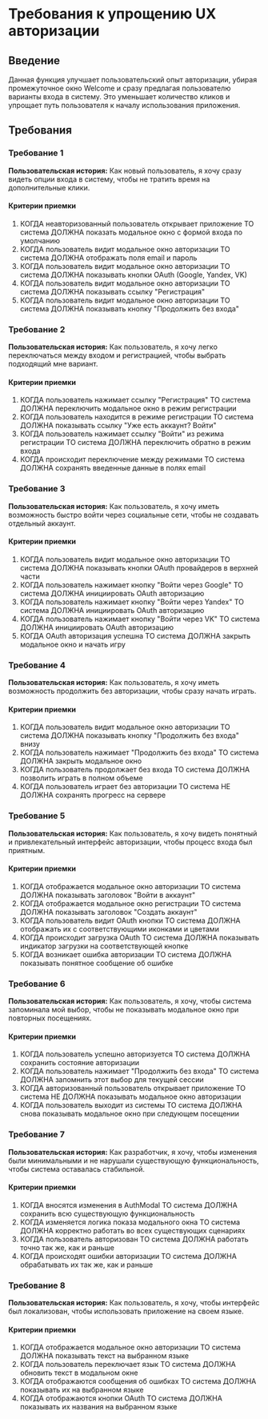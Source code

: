 # Требования к упрощению UX авторизации

## Введение

Данная функция улучшает пользовательский опыт авторизации, убирая промежуточное окно Welcome и сразу предлагая пользователю варианты входа в систему. Это уменьшает количество кликов и упрощает путь пользователя к началу использования приложения.

## Требования

### Требование 1

**Пользовательская история:** Как новый пользователь, я хочу сразу видеть опции входа в систему, чтобы не тратить время на дополнительные клики.

#### Критерии приемки

1. КОГДА неавторизованный пользователь открывает приложение ТО система ДОЛЖНА показать модальное окно с формой входа по умолчанию
2. КОГДА пользователь видит модальное окно авторизации ТО система ДОЛЖНА отображать поля email и пароль
3. КОГДА пользователь видит модальное окно авторизации ТО система ДОЛЖНА показывать кнопки OAuth (Google, Yandex, VK)
4. КОГДА пользователь видит модальное окно авторизации ТО система ДОЛЖНА показывать ссылку "Регистрация"
5. КОГДА пользователь видит модальное окно авторизации ТО система ДОЛЖНА показывать кнопку "Продолжить без входа"

### Требование 2

**Пользовательская история:** Как пользователь, я хочу легко переключаться между входом и регистрацией, чтобы выбрать подходящий мне вариант.

#### Критерии приемки

1. КОГДА пользователь нажимает ссылку "Регистрация" ТО система ДОЛЖНА переключить модальное окно в режим регистрации
2. КОГДА пользователь находится в режиме регистрации ТО система ДОЛЖНА показывать ссылку "Уже есть аккаунт? Войти"
3. КОГДА пользователь нажимает ссылку "Войти" из режима регистрации ТО система ДОЛЖНА переключить обратно в режим входа
4. КОГДА происходит переключение между режимами ТО система ДОЛЖНА сохранять введенные данные в полях email

### Требование 3

**Пользовательская история:** Как пользователь, я хочу иметь возможность быстро войти через социальные сети, чтобы не создавать отдельный аккаунт.

#### Критерии приемки

1. КОГДА пользователь видит модальное окно авторизации ТО система ДОЛЖНА показывать кнопки OAuth провайдеров в верхней части
2. КОГДА пользователь нажимает кнопку "Войти через Google" ТО система ДОЛЖНА инициировать OAuth авторизацию
3. КОГДА пользователь нажимает кнопку "Войти через Yandex" ТО система ДОЛЖНА инициировать OAuth авторизацию
4. КОГДА пользователь нажимает кнопку "Войти через VK" ТО система ДОЛЖНА инициировать OAuth авторизацию
5. КОГДА OAuth авторизация успешна ТО система ДОЛЖНА закрыть модальное окно и начать игру

### Требование 4

**Пользовательская история:** Как пользователь, я хочу иметь возможность продолжить без авторизации, чтобы сразу начать играть.

#### Критерии приемки

1. КОГДА пользователь видит модальное окно авторизации ТО система ДОЛЖНА показывать кнопку "Продолжить без входа" внизу
2. КОГДА пользователь нажимает "Продолжить без входа" ТО система ДОЛЖНА закрыть модальное окно
3. КОГДА пользователь продолжает без входа ТО система ДОЛЖНА позволить играть в полном объеме
4. КОГДА пользователь играет без авторизации ТО система НЕ ДОЛЖНА сохранять прогресс на сервере

### Требование 5

**Пользовательская история:** Как пользователь, я хочу видеть понятный и привлекательный интерфейс авторизации, чтобы процесс входа был приятным.

#### Критерии приемки

1. КОГДА отображается модальное окно авторизации ТО система ДОЛЖНА показывать заголовок "Войти в аккаунт"
2. КОГДА отображается модальное окно регистрации ТО система ДОЛЖНА показывать заголовок "Создать аккаунт"
3. КОГДА пользователь видит OAuth кнопки ТО система ДОЛЖНА отображать их с соответствующими иконками и цветами
4. КОГДА происходит загрузка OAuth ТО система ДОЛЖНА показывать индикатор загрузки на соответствующей кнопке
5. КОГДА возникает ошибка авторизации ТО система ДОЛЖНА показывать понятное сообщение об ошибке

### Требование 6

**Пользовательская история:** Как пользователь, я хочу, чтобы система запоминала мой выбор, чтобы не показывать модальное окно при повторных посещениях.

#### Критерии приемки

1. КОГДА пользователь успешно авторизуется ТО система ДОЛЖНА сохранить состояние авторизации
2. КОГДА пользователь нажимает "Продолжить без входа" ТО система ДОЛЖНА запомнить этот выбор для текущей сессии
3. КОГДА авторизованный пользователь открывает приложение ТО система НЕ ДОЛЖНА показывать модальное окно авторизации
4. КОГДА пользователь выходит из системы ТО система ДОЛЖНА снова показывать модальное окно при следующем посещении

### Требование 7

**Пользовательская история:** Как разработчик, я хочу, чтобы изменения были минимальными и не нарушали существующую функциональность, чтобы система оставалась стабильной.

#### Критерии приемки

1. КОГДА вносятся изменения в AuthModal ТО система ДОЛЖНА сохранить всю существующую функциональность
2. КОГДА изменяется логика показа модального окна ТО система ДОЛЖНА корректно работать во всех существующих сценариях
3. КОГДА пользователь авторизован ТО система ДОЛЖНА работать точно так же, как и раньше
4. КОГДА происходят ошибки авторизации ТО система ДОЛЖНА обрабатывать их так же, как и раньше

### Требование 8

**Пользовательская история:** Как пользователь, я хочу, чтобы интерфейс был локализован, чтобы использовать приложение на своем языке.

#### Критерии приемки

1. КОГДА отображается модальное окно авторизации ТО система ДОЛЖНА показывать текст на выбранном языке
2. КОГДА пользователь переключает язык ТО система ДОЛЖНА обновить текст в модальном окне
3. КОГДА отображаются сообщения об ошибках ТО система ДОЛЖНА показывать их на выбранном языке
4. КОГДА отображаются кнопки OAuth ТО система ДОЛЖНА показывать их названия на выбранном языке